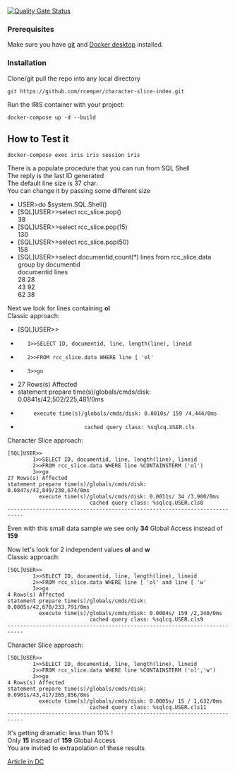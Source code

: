 [![Quality Gate Status](https://community.objectscriptquality.com/api/project_badges/measure?project=intersystems_iris_community%2FOEX-mapping&metric=alert_status)](https://community.objectscriptquality.com/dashboard?id=intersystems_iris_community%2FOEX-mapping)   
### Prerequisites
Make sure you have [git](https://git-scm.com/book/en/v2/Getting-Started-Installing-Git) and [Docker desktop](https://www.docker.com/products/docker-desktop) installed.

### Installation 
Clone/git pull the repo into any local directory
```
git https://github.com/rcemper/character-slice-index.git
```
Run the IRIS container with your project: 
```
docker-compose up -d --build
```
## How to Test it
```
docker-compose exec iris iris session iris  
```

There is a populate procedure that you can run from SQL Shell   
The reply is the last ID generated    
The default line size is 37 char.   
You can change it by passing some different size  


-  USER>do $system.SQL.Shell()   
-  [SQL]USER>>select rcc_slice.pop()     
   38  
-  [SQL]USER>>select rcc_slice.pop(15)     
   130  
-  [SQL]USER>>select rcc_slice.pop(50)    
   158  
-  [SQL]USER>>select documentid,count(*) lines from rcc_slice.data group by documentid      
   documentid      lines  
   28      28  
   43      92   
   62      38

Next we look for lines containing **ol**     
Classic approach:    
- [SQL]USER>>  
-        1>>SELECT ID, documentid, line, length(line), lineid  
-        2>>FROM rcc_slice.data WHERE line [ 'ol'  
-        3>>go   
- 27 Rows(s) Affected  
-  statement prepare time(s)/globals/cmds/disk: 0.0841s/42,502/225,481/0ms  
-          execute time(s)/globals/cmds/disk: 0.0010s/ 159 /4,444/0ms  
-                          cached query class: %sqlcq.USER.cls  

Character Slice approach:    
```
[SQL]USER>>
        1>>SELECT ID, documentid, line, length(line), lineid
        2>>FROM rcc_slice.data WHERE line %CONTAINSTERM ('ol')
        3>>go
27 Rows(s) Affected
statement prepare time(s)/globals/cmds/disk: 0.0847s/42,849/238,674/0ms
          execute time(s)/globals/cmds/disk: 0.0011s/ 34 /3,900/0ms
                          cached query class: %sqlcq.USER.cls8
---------------------------------------------------------------------------  
```
Even with this small data sample we see only **34** Global Access instead of **159**   

Now let's look for 2 independent values **ol** and **w**    
Classic approach:
```
[SQL]USER>>
        1>>SELECT ID, documentid, line, length(line), lineid
        2>>FROM rcc_slice.data WHERE line [ 'ol' and line [ 'w'
        3>>go   
4 Rows(s) Affected
statement prepare time(s)/globals/cmds/disk: 0.0805s/42,670/233,791/0ms
          execute time(s)/globals/cmds/disk: 0.0004s/ 159 /2,340/0ms
                          cached query class: %sqlcq.USER.cls9
---------------------------------------------------------------------------
```
Character Slice approach:    
```
[SQL]USER>>
        1>>SELECT ID, documentid, line, length(line), lineid
        2>>FROM rcc_slice.data WHERE line %CONTAINSTERM ('ol','w')
        3>>go
4 Rows(s) Affected
statement prepare time(s)/globals/cmds/disk: 0.0901s/43,417/265,856/0ms
          execute time(s)/globals/cmds/disk: 0.0005s/ 15 / 1,632/0ms
                          cached query class: %sqlcq.USER.cls11
---------------------------------------------------------------------------
```
It's getting dramatic: less than 10% !    
Only **15** instead of **159** Global Access    
You are invited to extrapolation of these results    

[Article in DC](https://community.intersystems.com/post/character-slice-index)  
